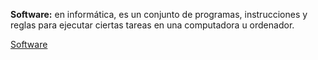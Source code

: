**Software:** en informática, es un conjunto de programas, instrucciones y reglas para ejecutar ciertas tareas en una computadora u ordenador.

[Software](https://i.imgur.com/ApFVvfk.jpg)
